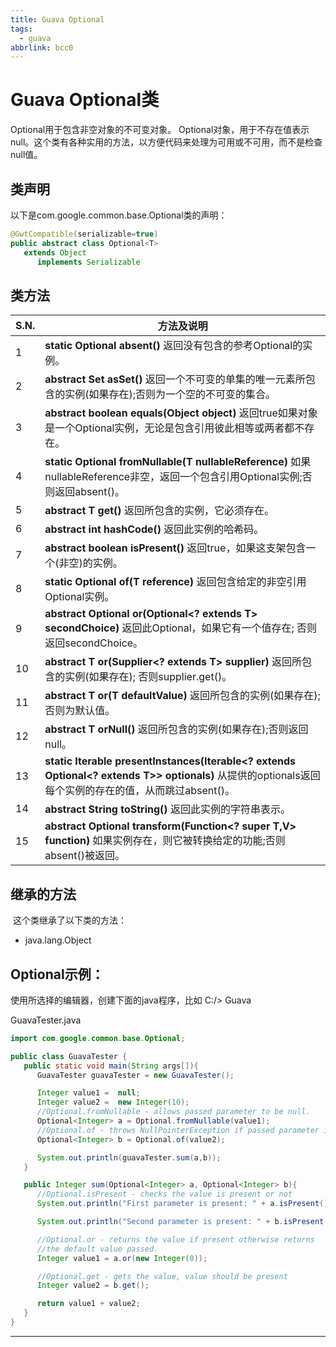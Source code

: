```yaml
---
title: Guava Optional
tags:
  - guava
abbrlink: bcc0
---
```



# Guava Optional类

Optional用于包含非空对象的不可变对象。 Optional对象，用于不存在值表示null。这个类有各种实用的方法，以方便代码来处理为可用或不可用，而不是检查null值。

## 类声明

以下是com.google.common.base.Optional<T>类的声明：

```java
@GwtCompatible(serializable=true)
public abstract class Optional<T>
   extends Object
      implements Serializable
```

## 类方法

| S.N. | 方法及说明                                                   |
| ---- | ------------------------------------------------------------ |
| 1    | **static <T> Optional<T> absent()**  			返回没有包含的参考Optional的实例。 |
| 2    | **abstract Set<T> asSet()**  			返回一个不可变的单集的唯一元素所包含的实例(如果存在);否则为一个空的不可变的集合。 |
| 3    | **abstract boolean equals(Object object)**  			返回true如果对象是一个Optional实例，无论是包含引用彼此相等或两者都不存在。 |
| 4    | **static <T> Optional<T> fromNullable(T nullableReference)**  			如果nullableReference非空，返回一个包含引用Optional实例;否则返回absent()。 |
| 5    | **abstract T get()**  			返回所包含的实例，它必须存在。 |
| 6    | **abstract int hashCode()**  			返回此实例的哈希码。 |
| 7    | **abstract boolean isPresent()**  			返回true，如果这支架包含一个(非空)的实例。 |
| 8    | **static <T> Optional<T> of(T reference)**  			返回包含给定的非空引用Optional实例。 |
| 9    | **abstract Optional<T> or(Optional<? extends T> secondChoice)**  			返回此Optional，如果它有一个值存在; 否则返回secondChoice。 |
| 10   | **abstract T or(Supplier<? extends T> supplier)**  			返回所包含的实例(如果存在); 否则supplier.get()。 |
| 11   | **abstract T or(T defaultValue)**  			返回所包含的实例(如果存在);否则为默认值。 |
| 12   | **abstract T orNull()**  			返回所包含的实例(如果存在);否则返回null。 |
| 13   | **static <T> Iterable<T> presentInstances(Iterable<? extends Optional<? extends T>> optionals)**  			从提供的optionals返回每个实例的存在的值，从而跳过absent()。 |
| 14   | **abstract String toString()**  			返回此实例的字符串表示。 |
| 15   | **abstract <V> Optional<V> transform(Function<? super T,V> function)**  			如果实例存在，则它被转换给定的功能;否则absent()被返回。 |

## 继承的方法

​	这个类继承了以下类的方法：

- java.lang.Object

## Optional示例：

使用所选择的编辑器，创建下面的java程序，比如 C:/> Guava

GuavaTester.java

```java
import com.google.common.base.Optional;

public class GuavaTester {
   public static void main(String args[]){
      GuavaTester guavaTester = new GuavaTester();

      Integer value1 =  null;
      Integer value2 =  new Integer(10);
      //Optional.fromNullable - allows passed parameter to be null.
      Optional<Integer> a = Optional.fromNullable(value1);
      //Optional.of - throws NullPointerException if passed parameter is null
      Optional<Integer> b = Optional.of(value2);		

      System.out.println(guavaTester.sum(a,b));
   }

   public Integer sum(Optional<Integer> a, Optional<Integer> b){
      //Optional.isPresent - checks the value is present or not
      System.out.println("First parameter is present: " + a.isPresent());

      System.out.println("Second parameter is present: " + b.isPresent());

      //Optional.or - returns the value if present otherwise returns
      //the default value passed.
      Integer value1 = a.or(new Integer(0));	

      //Optional.get - gets the value, value should be present
      Integer value2 = b.get();

      return value1 + value2;
   }	
}
```

---